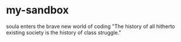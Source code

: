 # my-sandbox
soula enters the brave new world of coding
"The history of all hitherto existing society is the history of class struggle."
